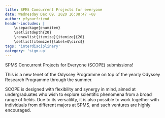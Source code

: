 ```yaml
---
title: SPMS Concurrent Projects for everyone
date: Wednesday Dec 09, 2020 16:08:47 +08
author: yfyourfriend
header-includes: |
	\usepackage{enumitem}
	\setlistdepth{20}
	\renewlist{itemize}{itemize}{20}
	\setlist[itemize]{label=$\circ$}
tags: 'interdisciplinary' 
category: 'sign-up'
---
```


SPMS Concurrent Projects for Everyone (SCOPE) submissions! 

This is a new tenet of the Odyssey Programme on top of the yearly Odyssey Research Programme through the summer. 

SCOPE is designed with flexibility and synergy in mind, aimed at undergraduates who wish to explore scientific phenomena from a broad range of fields. Due to its versatility, it is also possible to work together with individuals from different majors at SPMS, and such ventures are highly encouraged. 



